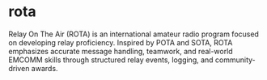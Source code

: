 # rota
Relay On The Air (ROTA) is an international amateur radio program focused on developing relay proficiency. Inspired by POTA and SOTA, ROTA emphasizes accurate message handling, teamwork, and real-world EMCOMM skills through structured relay events, logging, and community-driven awards.
